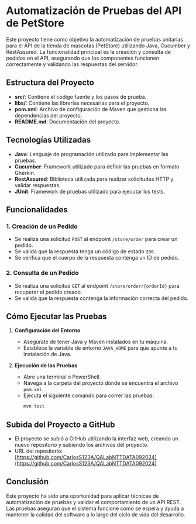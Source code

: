 # Automatización de Pruebas del API de PetStore

Este proyecto tiene como objetivo la automatización de pruebas unitarias para el API de la tienda de mascotas (PetStore) utilizando Java, Cucumber y RestAssured. La funcionalidad principal es la creación y consulta de pedidos en el API, asegurando que los componentes funcionen correctamente y validando las respuestas del servidor.

## Estructura del Proyecto

- **src/**: Contiene el código fuente y los pasos de prueba.
- **libs/**: Contiene las librerías necesarias para el proyecto.
- **pom.xml**: Archivo de configuración de Maven que gestiona las dependencias del proyecto.
- **README.md**: Documentación del proyecto.

## Tecnologías Utilizadas

- **Java**: Lenguaje de programación utilizado para implementar las pruebas.
- **Cucumber**: Framework utilizado para definir las pruebas en formato Gherkin.
- **RestAssured**: Biblioteca utilizada para realizar solicitudes HTTP y validar respuestas.
- **JUnit**: Framework de pruebas utilizado para ejecutar los tests.

## Funcionalidades

### 1. Creación de un Pedido

- Se realiza una solicitud `POST` al endpoint `/store/order` para crear un pedido.
- Se valida que la respuesta tenga un código de estado `200`.
- Se verifica que el cuerpo de la respuesta contenga un ID de pedido.

### 2. Consulta de un Pedido

- Se realiza una solicitud `GET` al endpoint `/store/order/{orderId}` para recuperar el pedido creado.
- Se valida que la respuesta contenga la información correcta del pedido.

## Cómo Ejecutar las Pruebas

1. **Configuración del Entorno**
   - Asegúrate de tener Java y Maven instalados en tu máquina.
   - Establece la variable de entorno `JAVA_HOME` para que apunte a tu instalación de Java.

2. **Ejecución de las Pruebas**
   - Abre una terminal o PowerShell.
   - Navega a la carpeta del proyecto donde se encuentra el archivo `pom.xml`.
   - Ejecuta el siguiente comando para correr las pruebas:
     ```bash
     mvn test
     ```

## Subida del Proyecto a GitHub

- El proyecto se subió a GitHub utilizando la interfaz web, creando un nuevo repositorio y subiendo los archivos del proyecto.
- URL del repositorio: [https://github.com/CarlosS123A/QALabNTTDATA092024](https://github.com/CarlosS123A/QALabNTTDATA092024)

## Conclusión

Este proyecto ha sido una oportunidad para aplicar técnicas de automatización de pruebas y validar el comportamiento de un API REST. Las pruebas aseguran que el sistema funcione como se espera y ayuda a mantener la calidad del software a lo largo del ciclo de vida del desarrollo.
